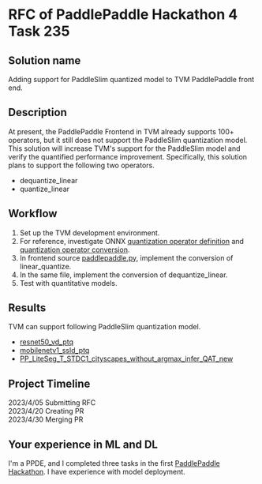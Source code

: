 # RFC of PaddlePaddle Hackathon 4 Task 235

## Solution name

Adding support for PaddleSlim quantized model to TVM PaddlePaddle front end.

## Description

At present, the PaddlePaddle Frontend in TVM already supports 100+ operators, but it still does not support the PaddleSlim quantization model. This solution will increase TVM's support for the PaddleSlim model and verify the quantified performance improvement.
Specifically, this solution plans to support the following two operators.

 - dequantize_linear
 - quantize_linear

## Workflow

 1. Set up the TVM development environment.
 1. For reference, investigate ONNX [quantization operator definition](https://github.com/onnx/onnx/blob/main/docs/Operators.md) and [quantization operator conversion](https://github.com/apache/tvm/blob/main/python/tvm/relay/frontend/onnx.py).
 1. In frontend source [paddlepaddle.py](https://github.com/apache/tvm/blob/main/python/tvm/relay/frontend/paddlepaddle.py), implement the conversion of linear_quantize.
 1. In the same file, implement the conversion of dequantize_linear.
 1. Test with quantitative models.

## Results

TVM can support following PaddleSlim quantization model.

 - [resnet50_vd_ptq](https://bj.bcebos.com/paddlehub/fastdeploy/resnet50_vd_ptq.tar)
 - [mobilenetv1_ssld_ptq](https://bj.bcebos.com/paddlehub/fastdeploy/mobilenetv1_ssld_ptq.tar)
 - [PP_LiteSeg_T_STDC1_cityscapes_without_argmax_infer_QAT_new](https://bj.bcebos.com/paddlehub/fastdeploy/PP_LiteSeg_T_STDC1_cityscapes_without_argmax_infer_QAT_new.tar)

## Project Timeline

2023/4/05 Submitting RFC  
2023/4/20 Creating PR  
2023/4/30 Merging PR

## Your experience in ML and DL

I'm a PPDE, and I completed three tasks in the first [PaddlePaddle Hackathon](https://github.com/PaddlePaddle/Paddle/issues/35940).
I have experience with model deployment.

